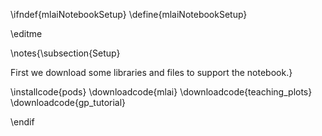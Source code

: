\ifndef{mlaiNotebookSetup}
\define{mlaiNotebookSetup}

\editme

\notes{\subsection{Setup}

First we download some libraries and files to support the notebook.}

\installcode{pods}
\downloadcode{mlai}
\downloadcode{teaching_plots}
\downloadcode{gp_tutorial}

\endif
